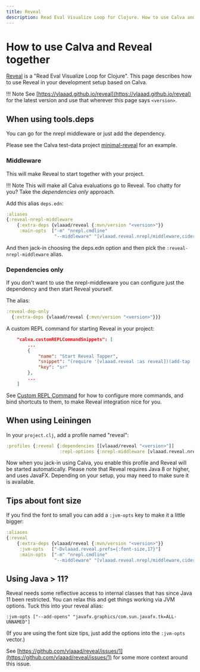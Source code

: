 ```yaml
---
title: Reveal
description: Read Eval Visualize Loop for Clojure. How to use Calva and Reveal together
---
```


# How to use Calva and Reveal together

[Reveal](https://vlaaad.github.io/reveal) is a "Read Eval Visualize Loop for Clojure". This page describes how to use Reveal in your development setup based on Calva.

!!! Note
    See [https://vlaaad.github.io/reveal](https://vlaaad.github.io/reveal) for the latest version and use that wherever this page says `<version>`.

## When using tools.deps

You can go for the nrepl middleware or just add the dependency. 

Please see the Calva test-data project [minimal-reveal](https://github.com/BetterThanTomorrow/calva/blob/published/test-data/projects/minimal-reveal/) for an example.

### Middleware

This will make Reveal to start together with your project.

!!! Note
    This will make all Calva evaluations go to Reveal. Too chatty for you? Take the _dependencies only_ approach.


Add this alias `deps.edn`:

```clojure
:aliases
{:reveal-nrepl-middleware
    {:extra-deps {vlaaad/reveal {:mvn/version "<version>"}}
     :main-opts  ["-m" "nrepl.cmdline"
                  "--middleware" "[vlaaad.reveal.nrepl/middleware,cider.nrepl/cider-middleware]"]}}

```

And then jack-in choosing the deps.edn option and then pick the `:reveal-nrepl-middleware` alias.

### Dependencies only

If you don't want to use the nrepl-middleware you can configure just the dependency and then start Reveal yourself.

The alias:

```clojure
:reveal-dep-only
  {:extra-deps {vlaaad/reveal {:mvn/version "<version>"}}}
```

A custom REPL command for starting Reveal in your project:

```json
    "calva.customREPLCommandSnippets": [
        ...
        {
            "name": "Start Reveal Tapper",
            "snippet": "(require '[vlaaad.reveal :as reveal])(add-tap (reveal/ui))",
            "key": "sr"
        },
        ...
    ]
```

See [Custom REPL Command](custom-commands.md) for how to configure more commands, and bind shortcuts to them, to make Reveal integration nice for you.


## When using Leiningen

In your `project.clj`, add a profile named "reveal":

```clojure
:profiles {:reveal {:dependencies [[vlaaad/reveal "<version>"]]
                    :repl-options {:nrepl-middleware [vlaaad.reveal.nrepl/middleware]}}}
```

Now when you jack-in using Calva, you enable this profile and Reveal will be
started automatically. Please note that Reveal requires Java 8 or higher, and
uses JavaFX. Depending on your setup, you may need to make sure it is available.

## Tips about font size
If you find the font to small you can add a `:jvm-opts` key to make it a little bigger:

```clojure
:aliases
{:reveal
    {:extra-deps {vlaaad/reveal {:mvn/version "<version>"}}
     :jvm-opts   ["-Dvlaaad.reveal.prefs={:font-size,17}"]
     :main-opts  ["-m" "nrepl.cmdline"
                  "--middleware" "[vlaaad.reveal.nrepl/middleware,cider.nrepl/cider-middleware]"]}}

```

## Using Java > 11?

Reveal needs some reflective access to internal classes that has since Java 11 been restricted. You can relax this and get things working via JVM options. Tuck this into your reveal alias:

```edn
:jvm-opts ["--add-opens" "javafx.graphics/com.sun.javafx.tk=ALL-UNNAMED"]
```

(If you are using the font size tips, just add the options into the `:jvm-opts` vector.)

See [https://github.com/vlaaad/reveal/issues/1](https://github.com/vlaaad/reveal/issues/1) for some more context around this issue.